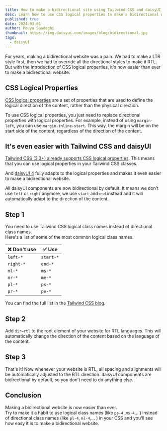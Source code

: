 ```yaml
---
title: How to make a bidirectional site using Tailwind CSS and daisyUI
desc: Learn how to use CSS logical properties to make a bidirectional website using Tailwind CSS and daisyUI
published: true
date: 2024-03-01
author: Pouya Saadeghi
thumbnail: https://img.daisyui.com/images/blog/bidirectional.jpg
tags:
  - daisyUI
---
```


For years, making a bidirectional website was a pain. We had to make a LTR style first, then we had to override all the directional styles to make it RTL. But with the introduction of CSS logical properties, it's now easier than ever to make a bidirectional website.

## CSS Logical Properties

[CSS logical properties](https://web.dev/learn/css/logical-properties) are a set of properties that are used to define the logical direction of the content, rather than the physical direction.

To use CSS logical properties, you just need to replace directional properties with logical properties. For example, instead of using `margin-left`, you can use `margin-inline-start`. This way, the margin will be on the start side of the content, regardless of the direction of the content.

## It's even easier with Tailwind CSS and daisyUI

[Tailwind CSS (3.3+) already supports CSS logical properties](https://tailwindcss.com/blog/tailwindcss-v3-3#simplified-rtl-support-with-logical-properties). This means that you can use logical properties in your Tailwind CSS classes.

And [daisyUI 4](https://github.com/saadeghi/daisyui/discussions/2507) fully adapts to the logical properties and makes it even easier to make a bidirectional website.

All daisyUI components are now bidirectional by default. It means we don't use `left` or `right` anymore, we use `start` and `end` instead and it will automatically adapt to the direction of the content.

## Step 1

You need to use Tailwind CSS logical class names instead of directional class names.  
Here's a list of some of the most common logical class names.

| ❌ Don't use | ✅ Use    |
| ------------ | --------- |
| `left-*`     | `start-*` |
| `right-*`    | `end-*`   |
| `ml-*`       | `ms-*`    |
| `mr-*`       | `me-*`    |
| `pl-*`       | `ps-*`    |
| `pr-*`       | `pe-*`    |

You can find the full list in the [Tailwind CSS blog](https://tailwindcss.com/blog/tailwindcss-v3-3#simplified-rtl-support-with-logical-properties).

## Step 2

Add `dir=rtl` to the root element of your website for RTL languages. This will automatically change the direction of the content based on the language of the content.

## Step 3

That's it! Now whenever your website is RTL, all spacing and alignments will be automatically adjusted to the RTL direction. daisyUI components are bidirectional by default, so you don't need to do anything else.

## Conclusion

Making a bidirectional website is now easier than ever.  
Try to make it a habit to use logical class names (like `ps-4` ,`ms-4`,…) instead of directional class names (like `pl-4`, `ml-4`,… ) in your CSS and you'll see how easy it is to make a bidirectional website.
